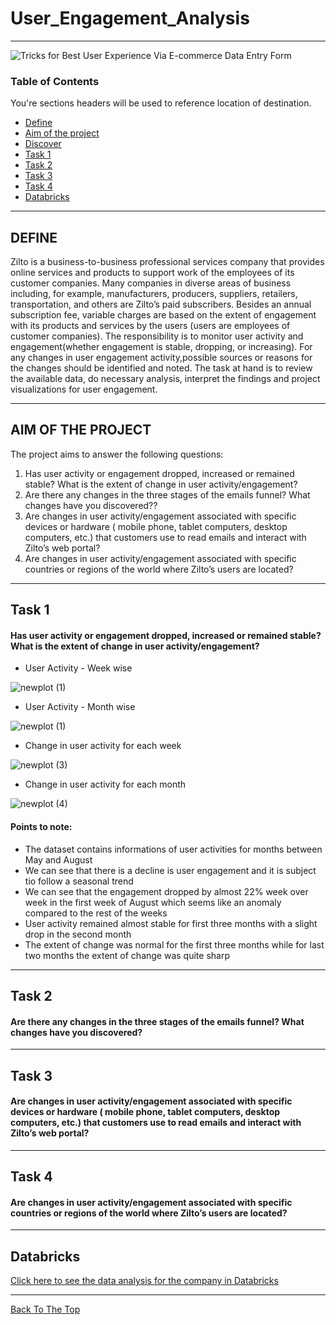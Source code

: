 # User_Engagement_Analysis


---
![Tricks for Best User Experience Via E-commerce Data Entry Form](https://user-images.githubusercontent.com/68263684/108158546-623b5300-70a2-11eb-86ab-b8a49529b12b.jpg)

### Table of Contents
You're sections headers will be used to reference location of destination.

- [Define](#Define)
- [Aim of the project](#AIM-OF-THE-PROJECT)
- [Discover](#Discover)
- [Task 1](#Task-1)
- [Task 2](#Task-2)
- [Task 3](#Task-3)
- [Task 4](#Task-4)
- [Databricks](#Databricks)

---

## DEFINE

Zilto is a business-to-business professional services company that provides online services and products to support work of the employees of its customer companies. Many companies in diverse areas of business including, for example, manufacturers, producers, suppliers, retailers, transportation, and others are Zilto’s paid subscribers. Besides an annual subscription fee, variable charges are based on the extent of engagement with its products and services by the users (users are employees of customer companies).
The responsibility is to monitor user activity and engagement(whether engagement is stable, dropping, or increasing). For any changes in user engagement activity,possible sources or reasons for the changes should be identified and noted. The task at hand is to review the available data, do necessary analysis, interpret the findings and project visualizations for user engagement.

---
## AIM OF THE PROJECT

The project aims to answer the following questions:<br>
1. Has user activity or engagement dropped, increased or remained stable? What is the extent of change in user activity/engagement?<br>
2. Are there any changes in the three stages of the emails funnel? What changes have you discovered??<br>
3. Are changes in user activity/engagement associated with specific devices or hardware ( mobile phone, tablet computers, desktop computers, etc.)  that customers use to read emails and interact with Zilto’s  web portal?<br>
4. Are changes in user activity/engagement associated with specific countries or regions of the world where Zilto’s  users are located?<br>
---
## Task 1 
#### Has user activity or engagement dropped, increased or remained stable? What is the extent of change in user activity/engagement?
- User Activity - Week wise 
 
![newplot (1)](https://user-images.githubusercontent.com/68263684/108164197-8f413300-70ad-11eb-9e0e-41262352238c.png)

 - User Activity - Month wise

![newplot (1)](https://user-images.githubusercontent.com/68263684/108164629-62d9e680-70ae-11eb-94ee-4b0961d64c7d.png)

- Change in user activity for each week

![newplot (3)](https://user-images.githubusercontent.com/68263684/108165261-7cc7f900-70af-11eb-8438-b648b326e7b1.png)

- Change in user activity for each month

![newplot (4)](https://user-images.githubusercontent.com/68263684/108165319-9c5f2180-70af-11eb-91cb-5f54f296368d.png)

#### Points to note:

-   The dataset contains informations of user activities for months between May and August
-   We can see that there is a decline is user engagement and it is subject tio follow a seasonal trend
-   We can see that the engagement dropped by almost 22% week over week in the first week of August which seems like an anomaly compared to the rest of the weeks
-   User activity remained almost stable for first three months with a slight drop in the second month
-   The extent of change was normal for the first three months while for last two months the extent of change was quite sharp
---
## Task 2
#### Are there any changes in the three stages of the emails funnel? What changes have you discovered? 


---
## Task 3
#### Are changes in user activity/engagement associated with specific devices or hardware ( mobile phone, tablet computers, desktop computers, etc.) that customers use to read emails and interact with Zilto’s web portal?



---
## Task 4
#### Are changes in user activity/engagement associated with specific countries or regions of the world where Zilto’s users are located?

---
## Databricks

[Click here to see the data analysis for the company in Databricks](https://databricks-prod-cloudfront.cloud.databricks.com/public/4027ec902e239c93eaaa8714f173bcfc/3839454205680965/632151243528397/573016260412799/latest.html)

---
[Back To The Top](#User_Engagement_Analysis)

